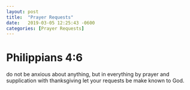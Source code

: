 ```yaml
---
layout: post
title:  "Prayer Requests"
date:   2019-03-05 12:25:43 -0600
categories: [Prayer Requests]
---
```


# Philippians 4:6

do not be anxious about anything, but in everything by prayer and supplication with thanksgiving let your requests be make known to God.

